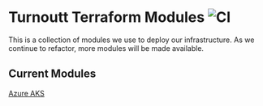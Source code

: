 # Turnoutt Terraform Modules  ![CI](https://github.com/Turnoutt/terraform-modules/workflows/CI/badge.svg)

This is a collection of modules we use to deploy our infrastructure. As we continue to refactor, more modules will be made available.

## Current Modules

[Azure AKS](./modules/aks/Readme.md)